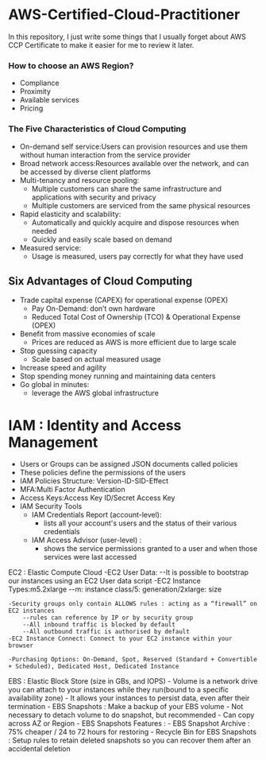 # AWS-Certified-Cloud-Practitioner
In this repository, I just write some things that I usually forget about AWS CCP Certificate to make it easier for me to review it later.



### How to choose an AWS Region?
- Compliance
- Proximity
- Available services
- Pricing

### The Five Characteristics of Cloud Computing
- On-demand self service:Users can provision resources and use them without human interaction from the service provider
- Broad network access:Resources available over the network, and can be accessed by diverse client platforms
- Multi-tenancy and resource pooling:
	- Multiple customers can share the same infrastructure and applications with security and privacy
	- Multiple customers are serviced from the same physical resources
- Rapid elasticity and scalability:
	- Automatically and quickly acquire and dispose resources when needed
	- Quickly and easily scale based on demand
- Measured service:
	- Usage is measured, users pay correctly for what they have used

## Six Advantages of Cloud Computing
- Trade capital expense (CAPEX) for operational expense (OPEX)
	- Pay On-Demand: don’t own hardware
	- Reduced Total Cost of Ownership (TCO) & Operational Expense (OPEX)
- Benefit from massive economies of scale
	- Prices are reduced as AWS is more efficient due to large scale
- Stop guessing capacity
	- Scale based on actual measured usage
- Increase speed and agility
- Stop spending money running and maintaining data centers
- Go global in minutes: 
	- leverage the AWS global infrastructure

# IAM : Identity and Access Management
- Users or Groups can be assigned JSON documents called policies
- These policies define the permissions of the users
- IAM Policies Structure: Version-ID-SID-Effect
- MFA:Multi Factor Authentication
- Access Keys:Access Key ID/Secret Access Key
- IAM Security Tools
	- IAM Credentials Report (account-level): 
		- lists all your account's users and the status of their various credentials
	- IAM Access Advisor (user-level) :
		- shows the service permissions granted to a user and when those services were last accessed

EC2 : Elastic Compute Cloud
	-EC2 User Data:
		--It is possible to bootstrap our instances using an EC2 User data script
	-EC2 Instance Types:m5.2xlarge
		--m: instance class/5: generation/2xlarge: size

	-Security groups only contain ALLOWS rules : acting as a “firewall” on EC2 instances	
		--rules can reference by IP or by security group
		--All inbound traffic is blocked by default
		--All outbound traffic is authorised by default
	-EC2 Instance Connect: Connect to your EC2 instance within your browser

	-Purchasing Options: On-Demand, Spot, Reserved (Standard + Convertible + Scheduled), Dedicated Host, Dedicated Instance

EBS : Elastic Block Store (size in GBs, and IOPS)
	- Volume is a network drive you can attach to your instances while they run(bound to a specific availability zone)
	- It allows your instances to persist data, even after their termination
	- EBS Snapshots : Make a backup of your EBS volume
		- Not necessary to detach volume to do snapshot, but recommended
		- Can copy across AZ or Region
	- EBS Snapshots Features :
		- EBS Snapshot Archive : 75% cheaper / 24 to 72 hours for restoring
		- Recycle Bin for EBS Snapshots : Setup rules to retain deleted snapshots so you can recover them after an accidental deletion
